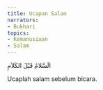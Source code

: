 ```yaml
---
title: Ucapan Salam
narrators:
- Bukhari
topics:
- Kemanusiaan
- Salam
---
```


<p lang="ar">
الَسَّلامُ قَبْلَ الكَلاَمِ
</p>

Ucaplah salam sebelum bicara.
